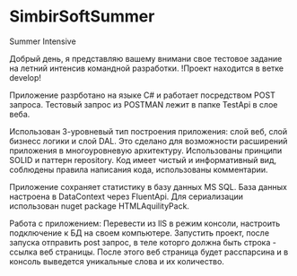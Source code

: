 # SimbirSoftSummer
Summer Intensive

Добрый день, я представляю вашему внимани свое тестовое задание на летний интенсив командной разработки. 
!Проект находится в ветке develop!

Приложение разрботано на языке C# и работает посредством POST запроса. Тестовый запрос из POSTMAN лежит в папке TestApi в слое веба.

Использован 3-уровневый тип построения приложения: слой веб, слой бизнесс логики и слой DAL. Это сделано для возможности расширений приложения в многоуровневую архитектуру. Использованы принципи SOLID и паттерн repository. Код имеет чистый и информативный вид, соблюдены правила написания кода, использованы комментарии. 

Приложение сохраняет статистику в базу данных MS SQL. База данных настроена в DataContext через FluentApi. Для сериализации использован nuget package HTMLAquilityPack.

Работа с приложением: 
Перевести из llS в режим консоли, настроить подключение к БД на своем компьютере. Запустить проект, после запуска отправить post запрос, в теле которго должна быть строка - ссылка веб страницы. После этого веб страница будет расспарсина и в консоль выведется уникальные слова и их количество. 
